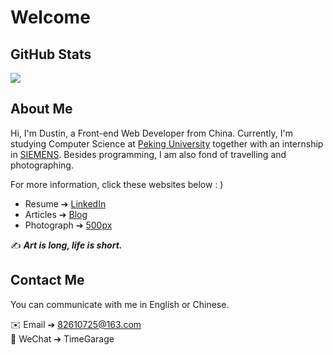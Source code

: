 # Welcome
## GitHub Stats

<img src="https://github-readme-stats.vercel.app/api?username=TimeGarage&count_private=true&hide_border=true&hide_title=true&bg_color=30,02aab0,00cdac&title_color=fff&text_color=fff&theme=vue-dark" />

## About Me

Hi, I'm Dustin, a Front-end Web Developer from China. Currently, I'm studying Computer Science at [Peking University](https://www.pku.edu.cn) together with an internship in [SIEMENS](https://www.siemens.com/global/en.html). Besides programming, I am also fond of travelling and photographing. 

For more information,  click these websites below : )
- Resume ➔ [LinkedIn](https://www.linkedin.com/in/dustinpeng)
- Articles ➔ [Blog](https://timegarage.github.io)
- Photograph ➔ [500px](https://500px.com.cn/dustinpeng)

✍️ ***Art is long, life is short.***


## Contact Me

You can communicate with me in English or Chinese.

✉️ Email ➔ 82610725@163.com</br>
💬 WeChat ➔ TimeGarage

